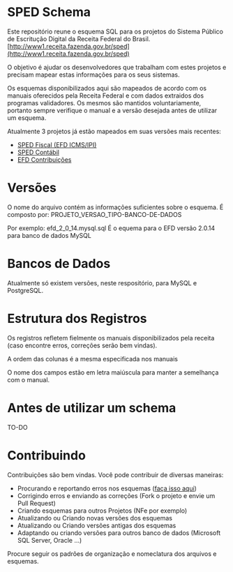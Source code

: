 # SPED Schema

Este repositório reune o esquema SQL para os projetos do Sistema Público de Escritução Digital da Receita Federal do Brasil.
[http://www1.receita.fazenda.gov.br/sped](http://www1.receita.fazenda.gov.br/sped)

O objetivo é ajudar os desenvolvedores que trabalham com estes projetos e precisam mapear estas informações para os seus sistemas.

Os esquemas disponibilizados aqui são mapeados de acordo com os manuais oferecidos pela Receita Federal e com dados extraidos dos programas validadores. Os mesmos são mantidos voluntariamente, portanto
sempre verifique o manual e a versão desejada antes de utilizar um esquema.

Atualmente 3 projetos já estão mapeados em suas versões mais recentes:

* [SPED Fiscal (EFD ICMS/IPI)](http://www1.receita.fazenda.gov.br/sistemas/sped-fiscal/download/GUIA_PRATICO_EFD_ICMS_IPI_Versao2.0.14.pdf)
* [SPED Contábil](http://www1.receita.fazenda.gov.br/sistemas/sped-contabil/download/Manual_de_Orientacao_da_ECD.pdf)
* [EFD Contribuições](http://www1.receita.fazenda.gov.br/sistemas/efd-contribuicoes/download/Guia_Pratico_EFD_Contribuicoes_Versao116.pdf)


# Versões

O nome do arquivo contém as informações suficientes sobre o esquema. É composto por: PROJETO_VERSAO_TIPO-BANCO-DE-DADOS

Por exemplo: efd_2_0_14.mysql.sql
É o equema para o EFD versão 2.0.14 para banco de dados MySQL


# Bancos de Dados

Atualmente só existem versões, neste respositório, para MySQL e PostgreSQL.


# Estrutura dos Registros

Os registros refletem fielmente os manuais disponibilizados pela receita (caso encontre erros, correções serão bem vindas).

A ordem das colunas é a mesma especificada nos manuais

O nome dos campos estão em letra maiúscula para manter a semelhança com o manual.


# Antes de utilizar um schema

TO-DO


# Contribuindo

Contribuições são bem vindas. Você pode contribuir de diversas maneiras:

* Procurando e reportando erros nos esquemas ([faça isso aqui](https://github.com/josuelima/sped_schema/issues))
* Corrigindo erros e enviando as correções (Fork o projeto e envie um Pull Request)
* Criando esquemas para outros Projetos (NFe por exemplo)
* Atualizando ou Criando novas versões dos esquemas
* Atualizando ou Criando versões antigas dos esquemas
* Adaptando ou criando versões para outros banco de dados (Microsoft SQL Server, Oracle ...)

Procure seguir os padrões de organização e nomeclatura dos arquivos e esquemas.